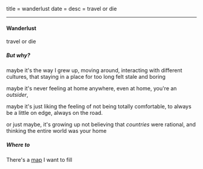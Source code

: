 title = wanderlust
date =
desc = travel or die

---

#### Wanderlust

travel or die

##### But why?

maybe it's the way I grew up,
moving around,
interacting with different cultures,
that staying in a place for too long felt stale and boring

maybe it's never feeling at home anywhere,
even at home,
you're an _outsider_,

maybe it's just liking the feeling of not being totally comfortable,
to always be a little on edge,
always on the road.

or just maybe,
it's growing up not believing that _countries_ were rational,
and thinking the entire world was your home

##### Where to

There's a [map](/) I want to fill
